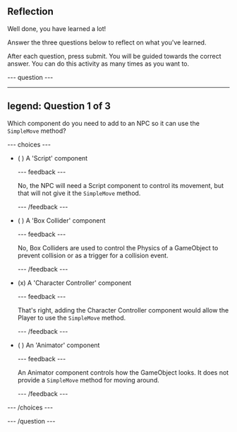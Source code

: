 ## Reflection

Well done, you have learned a lot! 

Answer the three questions below to reflect on what you've learned.

After each question, press submit. You will be guided towards the correct answer. You can do this activity as many times as you want to.

--- question ---

---
legend: Question 1 of 3
---

Which component do you need to add to an NPC so it can use the `SimpleMove` method?

--- choices ---

- ( ) A 'Script' component

  --- feedback ---

  No, the NPC will need a Script component to control its movement, but that will not give it the `SimpleMove` method.  

  --- /feedback ---

- ( ) A 'Box Collider' component

  --- feedback ---

  No, Box Colliders are used to control the Physics of a GameObject to prevent collision or as a trigger for a collision event.  

  --- /feedback ---

- (x) A 'Character Controller' component

  --- feedback ---

  That's right, adding the Character Controller component would allow the Player to use the `SimpleMove` method.  

  --- /feedback ---

- ( ) An 'Animator' component

  --- feedback ---

  An Animator component controls how the GameObject looks. It does not provide a `SimpleMove` method for moving around. 

  --- /feedback ---

--- /choices ---

--- /question ---
